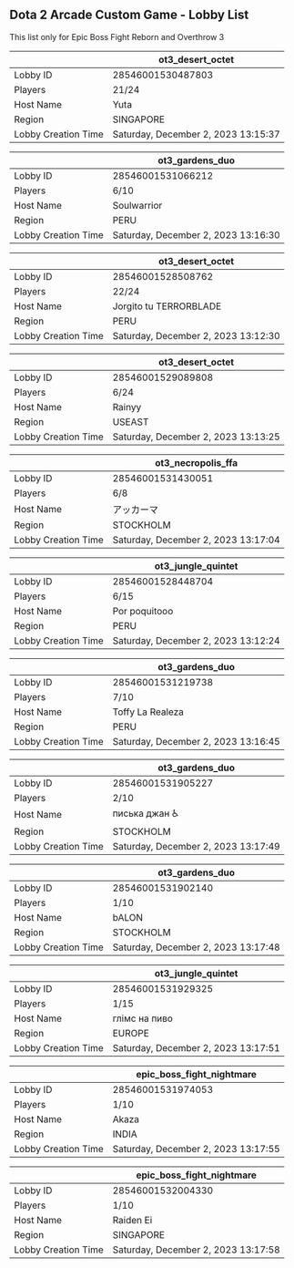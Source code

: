 ## Dota 2 Arcade Custom Game - Lobby List

This list only for Epic Boss Fight Reborn and Overthrow 3

|  | ot3_desert_octet |
| ------ | ------ |
| Lobby ID | 28546001530487803 |
| Players | 21/24 |
| Host Name | Yuta |
| Region | SINGAPORE |
| Lobby Creation Time | Saturday, December 2, 2023 13:15:37 |


|  | ot3_gardens_duo |
| ------ | ------ |
| Lobby ID | 28546001531066212 |
| Players | 6/10 |
| Host Name | Soulwarrior |
| Region | PERU |
| Lobby Creation Time | Saturday, December 2, 2023 13:16:30 |


|  | ot3_desert_octet |
| ------ | ------ |
| Lobby ID | 28546001528508762 |
| Players | 22/24 |
| Host Name | Jorgito tu TERRORBLADE |
| Region | PERU |
| Lobby Creation Time | Saturday, December 2, 2023 13:12:30 |


|  | ot3_desert_octet |
| ------ | ------ |
| Lobby ID | 28546001529089808 |
| Players | 6/24 |
| Host Name | Rainyy |
| Region | USEAST |
| Lobby Creation Time | Saturday, December 2, 2023 13:13:25 |


|  | ot3_necropolis_ffa |
| ------ | ------ |
| Lobby ID | 28546001531430051 |
| Players | 6/8 |
| Host Name | アッカーマ |
| Region | STOCKHOLM |
| Lobby Creation Time | Saturday, December 2, 2023 13:17:04 |


|  | ot3_jungle_quintet |
| ------ | ------ |
| Lobby ID | 28546001528448704 |
| Players | 6/15 |
| Host Name | Por poquitooo |
| Region | PERU |
| Lobby Creation Time | Saturday, December 2, 2023 13:12:24 |


|  | ot3_gardens_duo |
| ------ | ------ |
| Lobby ID | 28546001531219738 |
| Players | 7/10 |
| Host Name | Toffy La Realeza |
| Region | PERU |
| Lobby Creation Time | Saturday, December 2, 2023 13:16:45 |


|  | ot3_gardens_duo |
| ------ | ------ |
| Lobby ID | 28546001531905227 |
| Players | 2/10 |
| Host Name | писька джан ♿ |
| Region | STOCKHOLM |
| Lobby Creation Time | Saturday, December 2, 2023 13:17:49 |


|  | ot3_gardens_duo |
| ------ | ------ |
| Lobby ID | 28546001531902140 |
| Players | 1/10 |
| Host Name | bALON |
| Region | STOCKHOLM |
| Lobby Creation Time | Saturday, December 2, 2023 13:17:48 |


|  | ot3_jungle_quintet |
| ------ | ------ |
| Lobby ID | 28546001531929325 |
| Players | 1/15 |
| Host Name | глімс на пиво |
| Region | EUROPE |
| Lobby Creation Time | Saturday, December 2, 2023 13:17:51 |


|  | epic_boss_fight_nightmare |
| ------ | ------ |
| Lobby ID | 28546001531974053 |
| Players | 1/10 |
| Host Name | Akaza |
| Region | INDIA |
| Lobby Creation Time | Saturday, December 2, 2023 13:17:55 |


|  | epic_boss_fight_nightmare |
| ------ | ------ |
| Lobby ID | 28546001532004330 |
| Players | 1/10 |
| Host Name | Raiden Ei |
| Region | SINGAPORE |
| Lobby Creation Time | Saturday, December 2, 2023 13:17:58 |



